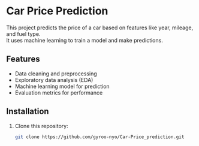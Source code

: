 # Car Price Prediction

This project predicts the price of a car based on features like  year, mileage, and fuel type.  
It uses machine learning to train a model and make predictions.

## Features
- Data cleaning and preprocessing
- Exploratory data analysis (EDA)
- Machine learning model for prediction
- Evaluation metrics for performance

## Installation
1. Clone this repository:
   ```bash
   git clone https://github.com/gyroo-nyo/Car-Price_prediction.git
